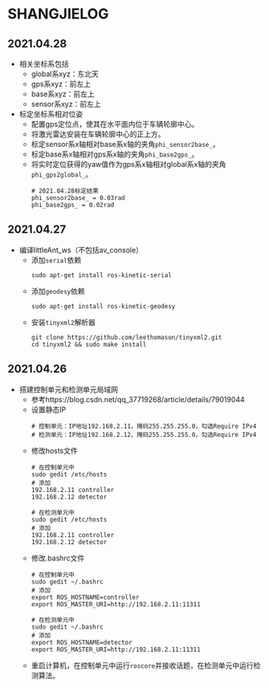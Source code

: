 # SHANGJIELOG

## 2021.04.28
 - 相关坐标系包括
    - global系xyz：东北天
    - gps系xyz：前左上
    - base系xyz：前左上
    - sensor系xyz：前左上
 - 标定坐标系相对位姿
    - 配置gps定位点，使其在水平面内位于车辆轮廓中心。
    - 将激光雷达安装在车辆轮廓中心的正上方。
    - 标定sensor系x轴相对base系x轴的夹角`phi_sensor2base_`。
    - 标定base系x轴相对gps系x轴的夹角`phi_base2gps_`。
    - 将实时定位获得的yaw值作为gps系x轴相对global系x轴的夹角`phi_gps2global_`。
      ```
      # 2021.04.28标定结果
      phi_sensor2base_ = 0.03rad
      phi_base2gps_ = 0.02rad
      ```

## 2021.04.27
 - 编译littleAnt_ws（不包括av_console）
    - 添加`serial`依赖
      ```
      sudo apt-get install ros-kinetic-serial
      ```
    - 添加`geodesy`依赖
      ```
      sudo apt-get install ros-kinetic-geodesy
      ```
    - 安装`tinyxml2`解析器
      ```
      git clone https://github.com/leethomason/tinyxml2.git
      cd tinyxml2 && sudo make install
      ```

## 2021.04.26
 - 搭建控制单元和检测单元局域网
    - 参考https://blog.csdn.net/qq_37719268/article/details/79019044
    - 设置静态IP
      ```
      # 控制单元：IP地址192.168.2.11，掩码255.255.255.0，勾选Require IPv4
      # 检测单元：IP地址192.168.2.12，掩码255.255.255.0，勾选Require IPv4
      ```
    - 修改hosts文件
      ```
      # 在控制单元中
      sudo gedit /etc/hosts
      # 添加
      192.168.2.11 controller
      192.168.2.12 detector
      
      # 在检测单元中
      sudo gedit /etc/hosts
      # 添加
      192.168.2.11 controller
      192.168.2.12 detector
      ```
    - 修改.bashrc文件
      ```
      # 在控制单元中
      sudo gedit ~/.bashrc
      # 添加
      export ROS_HOSTNAME=controller
      export ROS_MASTER_URI=http://192.168.2.11:11311
      
      # 在检测单元中
      sudo gedit ~/.bashrc
      # 添加
      export ROS_HOSTNAME=detector
      export ROS_MASTER_URI=http://192.168.2.11:11311
      ```
    - 重启计算机，在控制单元中运行`roscore`并接收话题，在检测单元中运行检测算法。
      

